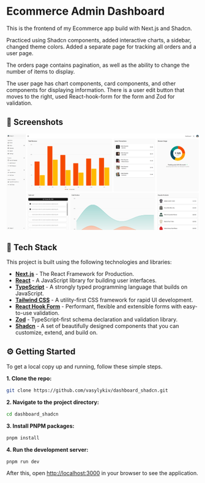 # Ecommerce Admin Dashboard

This is the frontend of my Ecommerce app  build with Next.js and Shadcn.

Practiced using Shadcn components, added interactive charts, a sidebar, changed theme colors. Added a separate page for tracking all orders and a user page.

The orders page contains pagination, as well as the ability to change the number of items to display.

The user page has chart components, card components, and other components for displaying information. There is a user edit button that moves to the right, used React-hook-form for the form and Zod for validation.

## 🎨 Screenshots
<img src="https://github.com/vasylykiv/ecommerse_dasboard_front/blob/7422c5950fc5c8e27d5db838197a6c58674fd708/public/home_page.png" width="800">

## 🚀 Tech Stack

This project is built using the following technologies and libraries:

- **[Next.js](https://nextjs.org/)** - The React Framework for Production.
- **[React](https://reactjs.org/)** - A JavaScript library for building user interfaces.
- **[TypeScript](https://www.typescriptlang.org/)** - A strongly typed programming language that builds on JavaScript.
- **[Tailwind CSS](https://tailwindcss.com/)** - A utility-first CSS framework for rapid UI development.
- **[React Hook Form](https://react-hook-form.com/)** - Performant, flexible and extensible forms with easy-to-use validation.
- **[Zod](https://zod.dev/)** - TypeScript-first schema declaration and validation library.
- **[Shadcn](https://ui.shadcn.com/)** - A set of beautifully designed components that you can customize, extend, and build on.

## ⚙️ Getting Started

To get a local copy up and running, follow these simple steps.

**1. Clone the repo:**

```bash
git clone https://github.com/vasylykiv/dashboard_shadcn.git
```

**2. Navigate to the project directory:**

```bash
cd dashboard_shadcn
```

**3. Install PNPM packages:**

```bash
pnpm install
```

**4. Run the development server:**

```bash
pnpm run dev
```

After this, open [http://localhost:3000](https://www.google.com/search?q=http://localhost:3000) in your browser to see the application.
